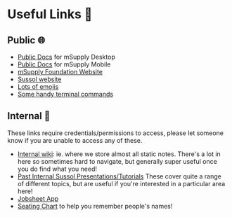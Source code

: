 # Useful Links 🔗

## Public 🌐
* [Public Docs](http://docs.msupply.org.nz/) for mSupply Desktop 
* [Public Docs](https://docs.msupply.foundation/en:mobile) for mSupply Mobile 
* [mSupply Foundation Website](https://msupply.foundation/)
* [Sussol website](http://sussol.net/)
* [Lots of emojis](https://www.webfx.com/tools/emoji-cheat-sheet/)
* [Some handy terminal commands](https://www.better.dev/10-need-to-know-mac-terminal-commands)

## Internal 🔐 
These links require credentials/permissions to access, please let someone know if you are unable to access any of these.
* [Internal wiki](https://wiki.sussol.net/doku.php/start): ie. where we store almost all static notes. There's a lot in here so sometimes hard to navigate, but generally super useful once you do find what you need!
* [Past Internal Sussol Presentations/Tutorials](https://drive.google.com/drive/folders/15-HO43xdonu_Gc_5ohnv_aK3kg5z_PwC) These cover quite a range of different topics, but are useful if you're interested in a particular area here!
* [Jobsheet App](https://accounts.msupply.org:6710/#/jobs)
* [Seating Chart](https://app.diagrams.net/#G13KGwZt-WU69YrYG5HRUCres_30UDXKqn) to help you remember people's names!
